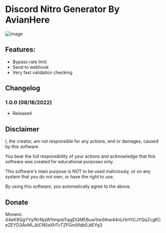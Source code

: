 # Discord Nitro Generator By AvianHere
![image](https://user-images.githubusercontent.com/111364000/185433376-d0540c0b-f634-4e44-b730-8f90bf71e7e0.png)

## Features:
- Bypass rate limit
- Send to webhook
- Very fast validation checking

## Changelog

### 1.0.0 (08/18/2022)
* Released

## Disclaimer

I, the creator, am not responsible for any actions, and or damages, caused by this software.

You bear the full responsibility of your actions and acknowledge that this software was created for educational purposes only.

This software's main purpose is NOT to be used maliciously, or on any system that you do not own, or have the right to use.

By using this software, you automatically agree to the above.

## Donate
Monero: 44eK9QgYVyfKrNjsW1mqnbTqqjDQMEBuw1tw5thw44nLHnYtCJYQaZcgKCeZEYD3AvMLJtiCN5eXhTvTZFGm5fdb5JtEYq3
